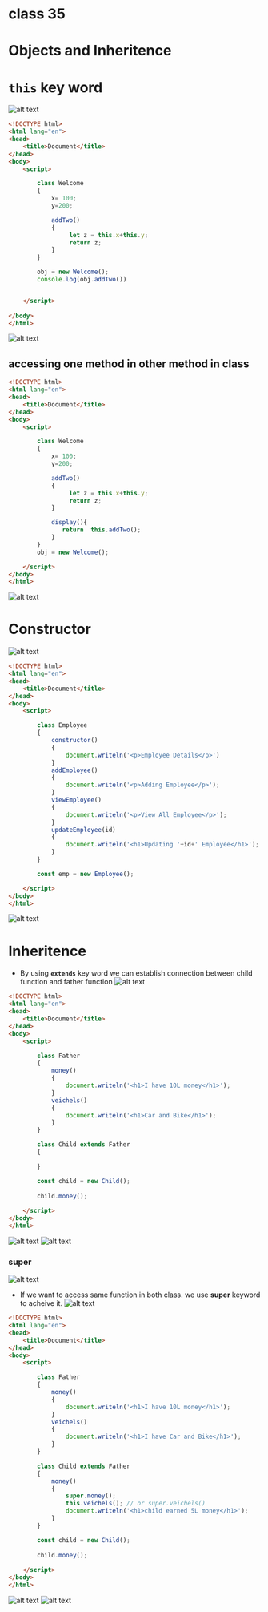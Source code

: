# class 35
# Objects and Inheritence
# `this` key word
![alt text](images/img2.png)
```html
<!DOCTYPE html>
<html lang="en">
<head>
    <title>Document</title>
</head>
<body>
    <script>

        class Welcome
        {
            x= 100;
            y=200;

            addTwo()
            {
                 let z = this.x+this.y;
                 return z;
            }
        }

        obj = new Welcome();
        console.log(obj.addTwo())


    </script>
    
</body>
</html>
```
![alt text](images/img1.png)
## accessing one method in other method in class
```html
<!DOCTYPE html>
<html lang="en">
<head>
    <title>Document</title>
</head>
<body>
    <script>

        class Welcome
        {
            x= 100;
            y=200;

            addTwo()
            {
                 let z = this.x+this.y;
                 return z;
            }

            display(){
               return  this.addTwo();
            }
        }
        obj = new Welcome();

    </script>
</body>
</html>
```
![alt text](images/img3.png)
# Constructor
![alt text](images/img4.png)
```html
<!DOCTYPE html>
<html lang="en">
<head>
    <title>Document</title>
</head>
<body>
    <script>

        class Employee
        {
            constructor()
            {
                document.writeln('<p>Employee Details</p>')
            }
            addEmployee()
            {
                document.writeln('<p>Adding Employee</p>');
            }
            viewEmployee()
            {
                document.writeln('<p>View All Employee</p>');
            }
            updateEmployee(id)
            {
                document.writeln('<h1>Updating '+id+' Employee</h1>');
            }
        }

        const emp = new Employee();

    </script>
</body>
</html>
```
![alt text](images/img5.png)
# Inheritence
* By using **`extends`** key word we can establish connection between child function and father function
![alt text](images/img6.png)

```html
<!DOCTYPE html>
<html lang="en">
<head>
    <title>Document</title>
</head>
<body>
    <script>

        class Father
        {
            money()
            {
                document.writeln('<h1>I have 10L money</h1>');
            }
            veichels()
            {
                document.writeln('<h1>Car and Bike</h1>');
            }            
        }

        class Child extends Father
        {

        }

        const child = new Child();
        
        child.money();
        
    </script>
</body>
</html>
```
![alt text](images/img7.png)
![alt text](images/img8.png)
### super
![alt text](images/img10.png)
* If we want to access same function in both class. we use **super** keyword to acheive it.
![alt text](images/img9.png)
```html
<!DOCTYPE html>
<html lang="en">
<head>
    <title>Document</title>
</head>
<body>
    <script>

        class Father
        {
            money()
            {
                document.writeln('<h1>I have 10L money</h1>');
            }
            veichels()
            {
                document.writeln('<h1>I have Car and Bike</h1>');
            }            
        }

        class Child extends Father
        {
            money()
            {
                super.money();
                this.veichels(); // or super.veichels()
                document.writeln('<h1>child earned 5L money</h1>');
            }
        }

        const child = new Child();
        
        child.money();
        
    </script>
</body>
</html>
```
![alt text](images/img11.png)
![alt text](images/img12.png)


